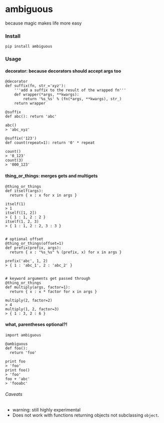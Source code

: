 ambiguous
======
because magic makes life more easy


### Install
```pip install ambiguous```


### Usage

#### decorator: because decorators should accept args too
```
@decorator
def suffix(fn, str_='xyz'):
    '''add a suffix to the result of the wrapped fn'''
    def wrapper(*args, **kwargs):
        return '%s_%s' % (fn(*args, **kwargs), str_)
    return wrapper

@suffix
def abc(): return 'abc'

abc()
> 'abc_xyz'

@suffix('123')
def count(repeat=1): return '0' * repeat

count()
> '0_123'
count(3)
> '000_123'
```

#### thing_or_things: merges gets and multigets

```
@thing_or_things
def itself(args):
  return { x : x for x in args }

itself(1)
> 1
itself([1, 2])
> { 1 : 1, 2 : 2 }
itself(1, 2, 3)
> { 1 : 1, 2 : 2, 3 : 3 }


# optional offset
@thing_or_things(offset=1)
def prefix(prefix, args):
  return { x : "%s_%s" % (prefix, x) for x in args }

prefix('abc', 1, 2)
> { 1 : 'abc_1', 2 : 'abc_2' }


# keyword arguments get passed through
@thing_or_things
def multiply(args, factor=1):
  return { x : x * factor for x in args }

multiply(2, factor=2)
> 4
multiply(1, 2, factor=3)
> { 1 : 3, 2 : 6 }
```

#### what, parentheses optional?!
```
import ambiguous

@ambiguous
def foo():
  return 'foo'

print foo
> 'foo'
print foo()
> 'foo'
foo + 'abc'
> 'fooabc'
```

###### Caveats
- warning: still highly experimental
- Does not work with functions returning objects not subclassing `object`.
